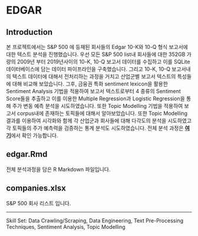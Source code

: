 # EDGAR

## Introduction

본 프로젝트에서는 S&P 500 에 등재된 회사들의 Edgar 10-K와 10-Q 형식 보고서에대한 텍스트 분석을 진행했습니다. 우선 모든 S&P 500 list내 회사들에 대한 352GB 가량의 2009년 부터 2019년사이의 10-K, 10-Q 보고서 데이터를 수집하고 이를 SQLite 데이터베이스에 담는 데이터 파이프라인을 구축했습니다. 그리고 10-K, 10-Q 보고서내의 텍스트 데이터에 대해서 전처리하는 과정을 거치고 산업군별 보고서 텍스트의 특성들에 대해 비교해 보았습니다. 그후, 금융권 특화 sentiment lexicon을 활용한 Sentiment Analysis 기법을 적용하여 보고서 텍스트로부터 4 종류의 Sentiment Score들을 추출하고 이를 이용한 Multiple Regression과 Logistic Regression을 통해 주가 변동 예측 분석을 시도하였습니다. 또한 Topic Modelling 기법을 적용하여 보고서 corpus내에 존재하는 토픽들에 대해서 알아보았습니다. 또한 Topic Modelling 결과를 이용하여 시각화와 함께 각 산업군과 회사들에 대해 다각도의 분석을 시도하였고 각 토픽들의 주가 예측력을 검증하는 통계 분석도 시도하였습니다. 전체 분석 과정은 [**여기**](https://sakjung.github.io/edgar)에서 확인 가능합니다.

## edgar.Rmd

전체 분석과정을 담은 R Markdown 파일입니다.

## companies.xlsx

 S&P 500 회사 리스트 입니다.

---------

Skill Set: Data Crawling/Scraping, Data Engineering, Text Pre-Processing Techniques, Sentiment Analysis, Topic Modelling
